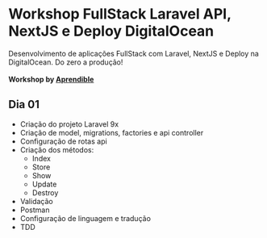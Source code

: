 # Workshop FullStack Laravel API, NextJS e Deploy DigitalOcean
Desenvolvimento de aplicações FullStack com Laravel, NextJS e Deploy na DigitalOcean. Do zero a produção!
<br /> 
<br /> 
__Workshop by [Aprendible](https://aprendible.com/)__

## Dia 01
- Criação do projeto Laravel 9x
- Criação de model, migrations, factories e api controller
- Configuração de rotas api
- Criação dos métodos:
    - Index
    - Store
    - Show
    - Update
    - Destroy
- Validação
- Postman
- Configuração de linguagem e tradução
- TDD
